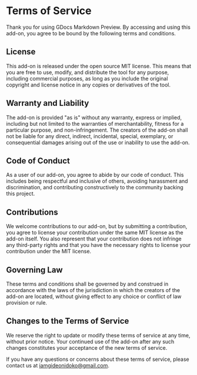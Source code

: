 # Terms of Service

Thank you for using GDocs Markdown Preview. By accessing and using this add-on, you agree to be bound by the following terms and conditions.

## License
This add-on is released under the open source MIT license. This means that you are free to use, modify, and distribute the tool for any purpose, including commercial purposes, as long as you include the original copyright and license notice in any copies or derivatives of the tool.

## Warranty and Liability
The add-on is provided "as is" without any warranty, express or implied, including but not limited to the warranties of merchantability, fitness for a particular purpose, and non-infringement. The creators of the add-on shall not be liable for any direct, indirect, incidental, special, exemplary, or consequential damages arising out of the use or inability to use the add-on.

## Code of Conduct
As a user of our add-on, you agree to abide by our code of conduct. This includes being respectful and inclusive of others, avoiding harassment and discrimination, and contributing constructively to the community backing this project.

## Contributions
We welcome contributions to our add-on, but by submitting a contribution, you agree to license your contribution under the same MIT license as the add-on itself. You also represent that your contribution does not infringe any third-party rights and that you have the necessary rights to license your contribution under the MIT license.

## Governing Law
These terms and conditions shall be governed by and construed in accordance with the laws of the jurisdiction in which the creators of the add-on are located, without giving effect to any choice or conflict of law provision or rule.

## Changes to the Terms of Service
We reserve the right to update or modify these terms of service at any time, without prior notice. Your continued use of the add-on after any such changes constitutes your acceptance of the new terms of service.

If you have any questions or concerns about these terms of service, please contact us at [iamgideonidoko@gmail.com](mailto:iamgideonidoko@gmail.com).